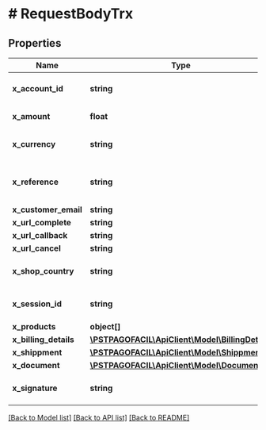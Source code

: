 # # RequestBodyTrx

## Properties

Name | Type | Description | Notes
------------ | ------------- | ------------- | -------------
**x_account_id** | **string** | Corresponde al &lt;u&gt;Token Service&lt;/u&gt; relacionado al servicio con el que deseas generar el cobro. Es ditinto para el ambiente de desarrollo y producción. | 
**x_amount** | **float** | Monto de la transacción. Admite decimales si la divisa utilizada los utiliza. El mínimo depende de la divis. En CLP es 500. | 
**x_currency** | **string** | Codigo de 3 caracteres para paises. &lt;br&gt;&lt;br&gt; Info:&lt;a href&#x3D;&#39;https://en.wikipedia.org/wiki/ISO_4217#Active_codes&#39; target&#x3D;_blank&gt;ISO_4217&lt;/a&gt; | 
**x_reference** | **string** | \\\&quot;Tú\\\&quot; identificador de orden. Este identificador debería ser único por servicio para no tener problema de duplicidad de pagos. Rechazaremos ids duplicados para el mismo servicio. | 
**x_customer_email** | **string** | Email | 
**x_url_complete** | **string** | Una dirección web válida | 
**x_url_callback** | **string** | Una dirección web válida | 
**x_url_cancel** | **string** | Una dirección web válida | 
**x_shop_country** | **string** | Codigo de 2 caracteres para paises. &lt;br&gt;&lt;br&gt; Info:&lt;a href&#x3D;&#39;https://en.wikipedia.org/wiki/ISO_3166-1#Current_codes&#39;&gt;ISO 3166-1 Alpha2-code&lt;/a&gt; | 
**x_session_id** | **string** | Identificador único de la sesión del usuario que realiza el pago. Se agrega como capa de seguridad para validar la transacción. Max. 61 caracteres. | 
**x_products** | **object[]** | Productos asociados a la transacción | [optional] 
**x_billing_details** | [**\PSTPAGOFACIL\ApiClient\Model\BillingDetails**](BillingDetails.md) |  | [optional] 
**x_shippment** | [**\PSTPAGOFACIL\ApiClient\Model\Shippment**](Shippment.md) |  | [optional] 
**x_document** | [**\PSTPAGOFACIL\ApiClient\Model\Document**](Document.md) |  | [optional] 
**x_signature** | **string** | Mensaje Firmado. Para más información sobre la creación de la firma revisa https://developers.pagofacil.cl/docs/cómo-funciona-el-proceso-de-firmado | 

[[Back to Model list]](../../README.md#documentation-for-models) [[Back to API list]](../../README.md#documentation-for-api-endpoints) [[Back to README]](../../README.md)


